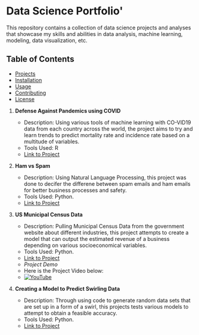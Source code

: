 # Data Science Portfolio'

This repository contains a collection of data science projects and analyses that showcase my skills and abilities in data analysis, machine learning, modeling, data visualization, etc.

## Table of Contents
- [Projects](#projects)
- [Installation](#installation)
- [Usage](#usage)
- [Contributing](#contributing)
- [License](#license)

1. **Defense Against Pandemics using COVID**
   - Description: Using various tools of machine learning with CO-VID19 data from each country across the world, the project aims to try and learn trends to predict mortality rate and incidence rate based on a multitude of variables.
   - Tools Used: R
   - [Link to Project](https://github.com/devynhughes/Devyn-Hughes-Portfolio/blob/a522f97b15ff267679e7cae5024b7e8be58724c4/Defense%20Against%20Pandemics%20Using%20Covid.rmd)

2. **Ham vs Spam**
   - Description: Using Natural Language Processing, this project was done to decifer the differene between spam emails and ham emails for better business processes and safety.
   - Tools Used: Python.
   - [Link to Project](https://github.com/devynhughes/Devyn-Hughes-Portfolio/blob/a522f97b15ff267679e7cae5024b7e8be58724c4/Ham%20vs%20Spam.pdf)

3. **US Municipal Census Data**
   - Description: Pulling Municipal Census Data from the government website about different industries, this project attempts to create a model that can output the estimated revenue of a business depending on various socioeconomical variables.
   - Tools Used: Python.
   - [Link to Project](https://github.com/devynhughes/Devyn-Hughes-Portfolio/tree/a522f97b15ff267679e7cae5024b7e8be58724c4/US%20Municipal%20Census%20Data%20Folder)
   - *Project Demo*
   - Here is the Project Video below:
   - [![YouTube](http://i.ytimg.com/vi/VLiRzTkDBJA/hqdefault.jpg)](https://www.youtube.com/watch?v=VLiRzTkDBJA)

4. **Creating a Model to Predict Swirling Data**
   - Description: Through using code to generate random data sets that are set up in a form of a swirl, this projects tests various models to attempt to obtain a feasible accuracy.
   - Tools Used: Python.
   - [Link to Project](https://github.com/devynhughes/Devyn-Hughes-Portfolio/blob/4d46366b64db97705a6bd4026690f1c0fe417100/Creating%20a%20Model%20to%20Predict%20Swirling%20Data.ipynb)
  
   
